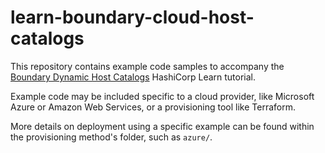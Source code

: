 # learn-boundary-cloud-host-catalogs

This repository contains example code samples to accompany the [Boundary Dynamic Host Catalogs](https://learn.hashicorp.com/tutorials/boundary/cloud-host-catalogs) HashiCorp Learn tutorial.

Example code may be included specific to a cloud provider, like Microsoft Azure or Amazon Web Services, or a provisioning tool like Terraform.

More details on deployment using a specific example can be found within the provisioning method's folder, such as `azure/`.